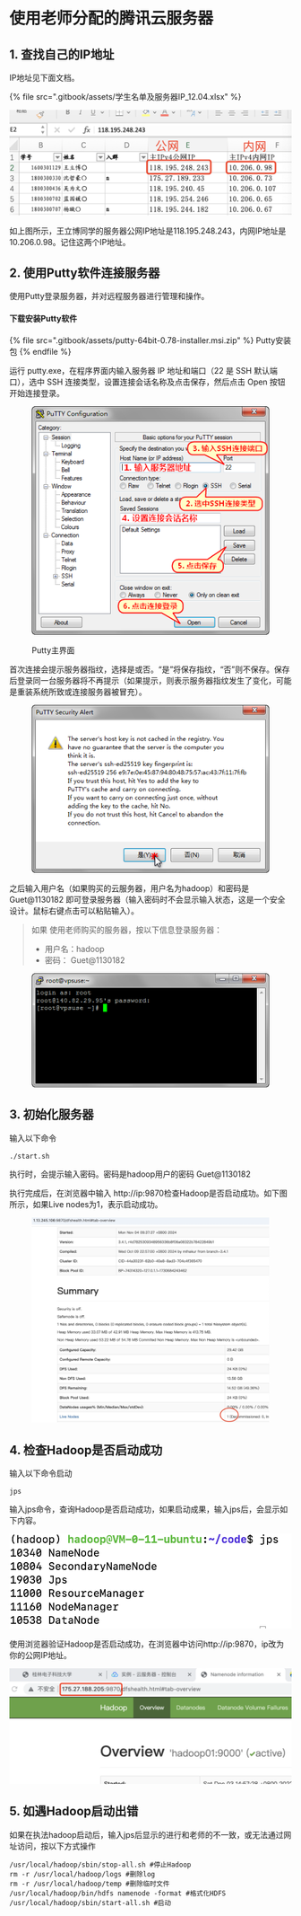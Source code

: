 # 使用老师分配的腾讯云服务器

## 1. 查找自己的IP地址

IP地址见下面文档。

{% file src=".gitbook/assets/学生名单及服务器IP_12.04.xlsx" %}

![](<.gitbook/assets/image (1).png>)

如上图所示，王立博同学的服务器公网IP地址是118.195.248.243，内网IP地址是10.206.0.98。记住这两个IP地址。

## 2. 使用Putty软件连接服务器

使用Putty登录服务器，并对远程服务器进行管理和操作。

#### 下载安装Putty软件

{% file src=".gitbook/assets/putty-64bit-0.78-installer.msi.zip" %}
Putty安装包
{% endfile %}

运行 putty.exe，在程序界面内输入服务器 IP 地址和端口（22 是 SSH 默认端口），选中 SSH 连接类型，设置连接会话名称及点击保存，然后点击 Open 按钮开始连接登录。

<figure><img src=".gitbook/assets/759453120ed0afb413917294283a526a.png" alt=""><figcaption><p>Putty主界面</p></figcaption></figure>

首次连接会提示服务器指纹，选择是或否。“是”将保存指纹，“否”则不保存。保存后登录同一台服务器将不再提示（如果提示，则表示服务器指纹发生了变化，可能是重装系统所致或连接服务器被冒充）。

<figure><img src=".gitbook/assets/0c744299e188e905104154eb23421cbc.png" alt=""><figcaption></figcaption></figure>

之后输入用户名（如果购买的云服务器，用户名为hadoop）和密码是Guet@1130182 即可登录服务器（输入密码时不会显示输入状态，这是一个安全设计。鼠标右键点击可以粘贴输入）。

> 如果 使用老师购买的服务器，按以下信息登录服务器：
>
> * 用户名：hadoop
> * 密码： Guet@1130182

<figure><img src=".gitbook/assets/d110760f8731eb7b842042f37a51f2ec.png" alt=""><figcaption></figcaption></figure>

## 3. 初始化服务器

输入以下命令&#x20;

```
./start.sh
```

执行时，会提示输入密码。密码是hadoop用户的密码 Guet@1130182

执行完成后，在浏览器中输入  http://ip:9870检查Hadoop是否启动成功。如下图所示，如果Live nodes为1，表示启动成功。

<figure><img src=".gitbook/assets/WechatIMG1134.jpg" alt=""><figcaption></figcaption></figure>



## 4. 检查Hadoop是否启动成功

输入以下命令启动

```
jps
```

输入jps命令，查询Hadoop是否启动成功，如果启动成果，输入jps后，会显示如下内容。

![](.gitbook/assets/image.png)

使用浏览器验证Hadoop是否启动成功，在浏览器中访问http://ip:9870，ip改为你的公网IP地址。

![](<.gitbook/assets/image (2).png>)

## 5. 如遇Hadoop启动出错

如果在执法hadoop启动后，输入jps后显示的进行和老师的不一致，或无法通过网址访问，按以下方式操作

```
/usr/local/hadoop/sbin/stop-all.sh #停止Hadoop
rm -r /usr/local/hadoop/logs #删除log
rm -r /usr/local/hadoop/temp #删除临时文件
/usr/local/hadoop/bin/hdfs namenode -format #格式化HDFS
/usr/local/hadoop/sbin/start-all.sh #启动
```
